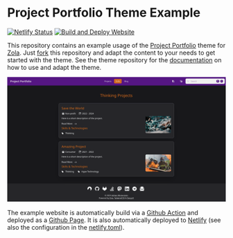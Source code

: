 # Project Portfolio Theme Example

[![Netlify Status](https://api.netlify.com/api/v1/badges/07366761-d97e-4d1c-aab9-6339c5882222/deploy-status)](https://app.netlify.com/sites/zola-project-portfolio/deploys)
[![Build and Deploy Website](https://github.com/awinterstein/zola-theme-project-portfolio-example/actions/workflows/deploy.yml/badge.svg)](https://github.com/awinterstein/zola-theme-project-portfolio-example/actions/workflows/deploy.yml)

This repository contains an example usage of the [Project Portfolio](https://github.com/awinterstein/zola-theme-project-portfolio) theme for [Zola](https://www.getzola.org/). Just [fork](https://github.com/awinterstein/zola-theme-project-portfolio-example/fork) this repository and adapt the content to your needs to get started with the theme. See the theme repository for the [documentation](https://github.com/awinterstein/zola-theme-project-portfolio/) on how to use and adapt the theme.

![Screenshot](https://raw.githubusercontent.com/awinterstein/zola-theme-project-portfolio/refs/heads/main/screenshot.png)

The example website is automatically build via a [Github Action](https://github.com/awinterstein/zola-theme-project-portfolio-example/actions) and deployed as a [Github Page](https://awinterstein.github.io/zola-theme-project-portfolio-example/). It is also automatically deployed to [Netlify](https://zola-project-portfolio.winterstein.biz) (see also the configuration in the [netlify.toml](../netlify.toml)).
